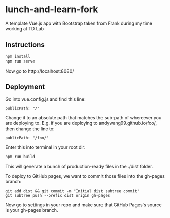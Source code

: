# lunch-and-learn-fork

A template Vue.js app with Bootstrap taken from Frank during my time working at TD Lab

## Instructions

```bash
npm install
npm run serve
```

Now go to http://localhost:8080/

## Deployment

Go into vue.config.js and find this line:
```
publicPath: "/"
```
Change it to an absolute path that matches the sub-path of whereever you are deploying to. E.g. if you are deploying to andywang99.github.io/foo/, then change the line to:
```
publicPath: "/foo/"
```

Enter this into terminal in your root dir:

```bash
npm run build
```

This will generate a bunch of production-ready files in the ./dist folder.

To deploy to GitHub pages, we want to commit those files into the gh-pages branch:

```
git add dist && git commit -m "Initial dist subtree commit"
git subtree push --prefix dist origin gh-pages
```

Now go to settings in your repo and make sure that GitHub Pages's source is your gh-pages branch. 
